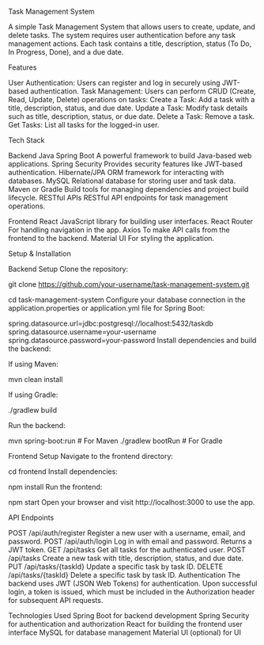 Task Management System

A simple Task Management System that allows users to create, update, and delete tasks. The system requires user authentication before any task management actions. Each task contains a title, description, status (To Do, In Progress, Done), and a due date.

Features

User Authentication:
Users can register and log in securely using JWT-based authentication.
Task Management:
Users can perform CRUD (Create, Read, Update, Delete) operations on tasks:
Create a Task: Add a task with a title, description, status, and due date.
Update a Task: Modify task details such as title, description, status, or due date.
Delete a Task: Remove a task.
Get Tasks: List all tasks for the logged-in user.

Tech Stack

Backend
Java Spring Boot
A powerful framework to build Java-based web applications.
Spring Security
Provides security features like JWT-based authentication.
Hibernate/JPA
ORM framework for interacting with databases.
MySQL
Relational database for storing user and task data.
Maven or Gradle
Build tools for managing dependencies and project build lifecycle.
RESTful APIs
RESTful API endpoints for task management operations.

Frontend
React
JavaScript library for building user interfaces.
React Router
For handling navigation in the app.
Axios
To make API calls from the frontend to the backend.
Material UI
For styling the application.

Setup & Installation

Backend Setup
Clone the repository:

git clone https://github.com/your-username/task-management-system.git

cd task-management-system
Configure your database connection in the application.properties or application.yml file for Spring Boot:

spring.datasource.url=jdbc:postgresql://localhost:5432/taskdb
spring.datasource.username=your-username
spring.datasource.password=your-password
Install dependencies and build the backend:

If using Maven:

mvn clean install

If using Gradle:

./gradlew build

Run the backend:

mvn spring-boot:run   # For Maven
./gradlew bootRun     # For Gradle

Frontend Setup
Navigate to the frontend directory:

cd frontend
Install dependencies:

npm install
Run the frontend:

npm start
Open your browser and visit http://localhost:3000 to use the app.

API Endpoints

POST /api/auth/register
Register a new user with a username, email, and password.
POST /api/auth/login
Log in with email and password. Returns a JWT token.
GET /api/tasks
Get all tasks for the authenticated user.
POST /api/tasks
Create a new task with title, description, status, and due date.
PUT /api/tasks/{taskId}
Update a specific task by task ID.
DELETE /api/tasks/{taskId}
Delete a specific task by task ID.
Authentication
The backend uses JWT (JSON Web Tokens) for authentication. Upon successful login, a token is issued, which must be included in the Authorization header for subsequent API requests.

Technologies Used
Spring Boot for backend development
Spring Security for authentication and authorization
React for building the frontend user interface
MySQL for database management
Material UI (optional) for UI 